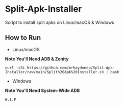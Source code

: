 # Split-Apk-Installer
Script to install split apks on Linux/macOS &amp; Windows



## How to Run
- Linux/macOS

**Note You'll Need ADB & Zenity**
```
curl -sSL https://github.com/mrhaydendp/Split-Apk-Installer/raw/main/Split%20Apk%20Installer.sh | bash
```

- Windows

**Note You'll Need System-Wide ADB**
```
W.I.P
```
